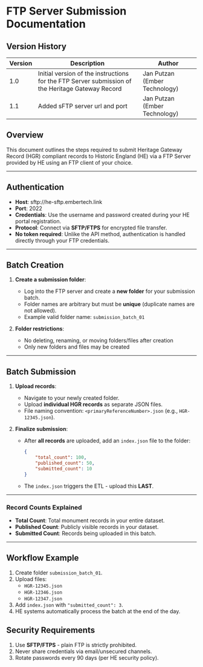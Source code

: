 # FTP Server Submission Documentation

## Version History 

Version| Description | Author 
--- | --- | --- 
1.0  | Initial version of the instructions for the FTP Server submission of the Heritage Gateway Record | Jan Putzan (Ember Technology)
1.1  | Added sFTP server url and port | Jan Putzan (Ember Technology)

## Overview

This document outlines the steps required to submit Heritage Gateway Record (HGR) compliant records to Historic England (HE) via a FTP Server provided by HE using an FTP client of your choice.

---

## Authentication

- **Host**: sftp://he-sftp.embertech.link
- **Port**: 2022
- **Credentials**: Use the username and password created during your HE portal registration.
- **Protocol**: Connect via **SFTP/FTPS** for encrypted file transfer.
- **No token required**: Unlike the API method, authentication is handled directly through your FTP credentials.

---

## Batch Creation

1. **Create a submission folder**:
   - Log into the FTP server and create a **new folder** for your submission batch.
   - Folder names are arbitrary but must be **unique** (duplicate names are not allowed).
   - Example valid folder name: `submission_batch_01`

2. **Folder restrictions**:
   - No deleting, renaming, or moving folders/files after creation
   - Only new folders and files may be created

---

## Batch Submission

1. **Upload records**:
   - Navigate to your newly created folder.
   - Upload **individual HGR records** as separate JSON files.
   - File naming convention: `<primaryReferenceNumber>.json` (e.g., `HGR-12345.json`).

2. **Finalize submission**:
   - After **all records** are uploaded, add an `index.json` file to the folder:
     ```json
     {
         "total_count": 100,
         "published_count": 50,
         "submitted_count": 10
     }
     ```
   - The `index.json` triggers the ETL - upload this **LAST**.

---

### Record Counts Explained

- **Total Count**: Total monument records in your entire dataset.
- **Published Count**: Publicly visible records in your dataset.
- **Submitted Count**: Records being uploaded in this batch.

---

## Workflow Example

1. Create folder `submission_batch_01`.
2. Upload files:
   - `HGR-12345.json`
   - `HGR-12346.json`
   - `HGR-12347.json`
3. Add `index.json` with `"submitted_count": 3`.
4. HE systems automatically process the batch at the end of the day.

## Security Requirements

1. Use **SFTP/FTPS** - plain FTP is strictly prohibited.
2. Never share credentials via email/unsecured channels.
3. Rotate passwords every 90 days (per HE security policy).
